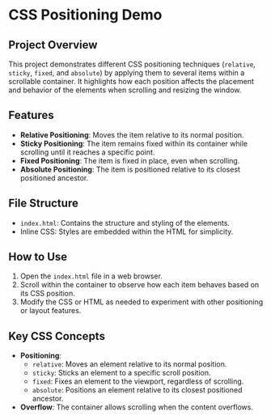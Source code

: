 # CSS Positioning Demo

## Project Overview
This project demonstrates different CSS positioning techniques (`relative`, `sticky`, `fixed`, and `absolute`) by applying them to several items within a scrollable container. It highlights how each position affects the placement and behavior of the elements when scrolling and resizing the window.

## Features
- **Relative Positioning**: Moves the item relative to its normal position.
- **Sticky Positioning**: The item remains fixed within its container while scrolling until it reaches a specific point.
- **Fixed Positioning**: The item is fixed in place, even when scrolling.
- **Absolute Positioning**: The item is positioned relative to its closest positioned ancestor.

## File Structure
- `index.html`: Contains the structure and styling of the elements.
- Inline CSS: Styles are embedded within the HTML for simplicity.

## How to Use
1. Open the `index.html` file in a web browser.
2. Scroll within the container to observe how each item behaves based on its CSS position.
3. Modify the CSS or HTML as needed to experiment with other positioning or layout features.

## Key CSS Concepts
- **Positioning**:
  - `relative`: Moves an element relative to its normal position.
  - `sticky`: Sticks an element to a specific scroll position.
  - `fixed`: Fixes an element to the viewport, regardless of scrolling.
  - `absolute`: Positions an element relative to its closest positioned ancestor.
- **Overflow**: The container allows scrolling when the content overflows.
